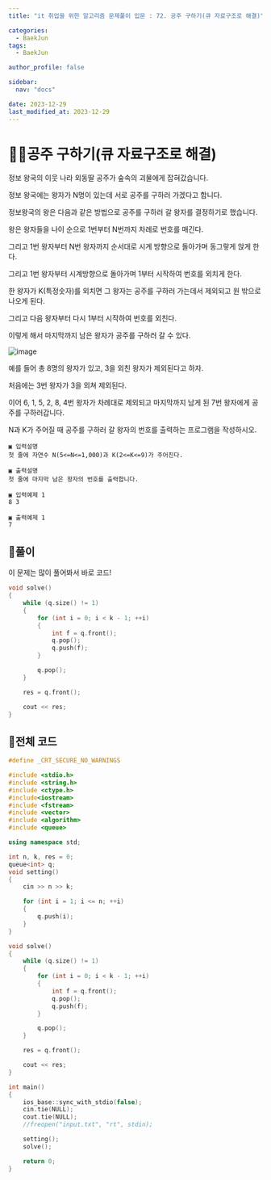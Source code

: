 ```yaml
---
title: "it 취업을 위한 알고리즘 문제풀이 입문 : 72. 공주 구하기(큐 자료구조로 해결)"

categories:
  - BaekJun
tags:
  - BaekJun

author_profile: false

sidebar:
  nav: "docs"

date: 2023-12-29
last_modified_at: 2023-12-29
---
```


# 🙇‍♀️공주 구하기(큐 자료구조로 해결)

정보 왕국의 이웃 나라 외동딸 공주가 숲속의 괴물에게 잡혀갔습니다.  

정보 왕국에는 왕자가 N명이 있는데 서로 공주를 구하러 가겠다고 합니다.  

정보왕국의 왕은 다음과 같은 방법으로 공주를 구하러 갈 왕자를 결정하기로 했습니다.  

왕은 왕자들을 나이 순으로 1번부터 N번까지 차례로 번호를 매긴다.  

그리고 1번 왕자부터 N번 왕자까지 순서대로 시계 방향으로 돌아가며 동그랗게 앉게 한다.  

그리고 1번 왕자부터 시계방향으로 돌아가며 1부터 시작하여 번호를 외치게 한다.  

한 왕자가 K(특정숫자)를 외치면 그 왕자는 공주를 구하러 가는데서 제외되고 원 밖으로 나오게 된다.  

그리고 다음 왕자부터 다시 1부터 시작하여 번호를 외친다.  

이렇게 해서 마지막까지 남은 왕자가 공주를 구하러 갈 수 있다.  

![image](https://github.com/stopresent/BOJ/assets/86364202/9c939999-d053-4fa2-bcad-a55f23b1e8a5)


예를 들어 총 8명의 왕자가 있고, 3을 외친 왕자가 제외된다고 하자.  

처음에는 3번 왕자가 3을 외쳐 제외된다.  

이어 6, 1, 5, 2, 8, 4번 왕자가 차례대로 제외되고 마지막까지 남게 된 7번 왕자에게 공주를 구하러갑니다.  

N과 K가 주어질 때 공주를 구하러 갈 왕자의 번호를 출력하는 프로그램을 작성하시오.  

```
▣ 입력설명
첫 줄에 자연수 N(5<=N<=1,000)과 K(2<=K<=9)가 주어진다.

▣ 출력설명
첫 줄에 마지막 남은 왕자의 번호를 출력합니다.

▣ 입력예제 1 
8 3

▣ 출력예제 1
7
```

## 🚀풀이

이 문제는 많이 풀어봐서 바로 코드!  

```cpp
void solve()
{
	while (q.size() != 1)
	{
		for (int i = 0; i < k - 1; ++i)
		{
			int f = q.front();
			q.pop();
			q.push(f);
		}

		q.pop();
	}

	res = q.front();

	cout << res;
}
```

## 🚀전체 코드

```cpp
#define _CRT_SECURE_NO_WARNINGS

#include <stdio.h>
#include <string.h>
#include <ctype.h>
#include<iostream>
#include <fstream>
#include <vector>
#include <algorithm>
#include <queue>

using namespace std;

int n, k, res = 0;
queue<int> q;
void setting()
{
	cin >> n >> k;

	for (int i = 1; i <= n; ++i)
	{
		q.push(i);
	}
}

void solve()
{
	while (q.size() != 1)
	{
		for (int i = 0; i < k - 1; ++i)
		{
			int f = q.front();
			q.pop();
			q.push(f);
		}

		q.pop();
	}

	res = q.front();

	cout << res;
}

int main() 
{
	ios_base::sync_with_stdio(false);
	cin.tie(NULL);
	cout.tie(NULL);
	//freopen("input.txt", "rt", stdin);

	setting();
	solve();

	return 0;
}
```